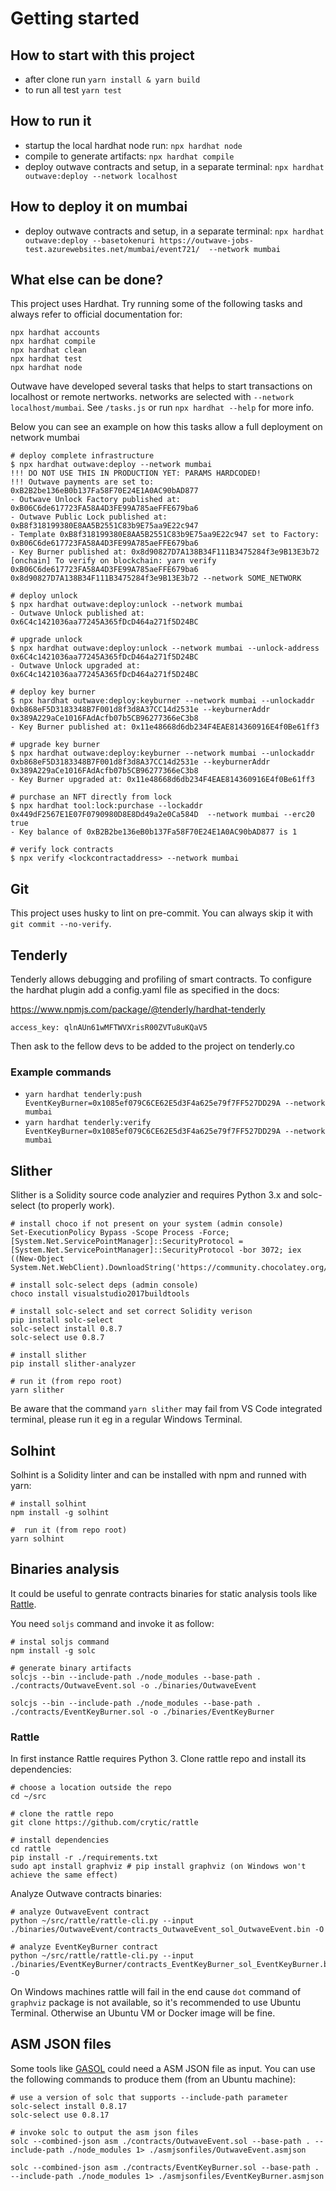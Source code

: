 # Getting started

## How to start with this project

- after clone run `yarn install & yarn build`
- to run all test `yarn test`

## How to run it

- startup the local hardhat node run: `npx hardhat node`
- compile to generate artifacts: `npx hardhat compile`
- deploy outwave contracts and setup, in a separate terminal: `npx hardhat outwave:deploy --network localhost`

## How to deploy it on mumbai

- deploy outwave contracts and setup, in a separate terminal: `npx hardhat outwave:deploy --basetokenuri https://outwave-jobs-test.azurewebsites.net/mumbai/event721/  --network mumbai`

## What else can be done?

This project uses Hardhat.
Try running some of the following tasks and always refer to official documentation for:

```shell
npx hardhat accounts
npx hardhat compile
npx hardhat clean
npx hardhat test
npx hardhat node

```

Outwave have developed several tasks that helps to start transactions on localhost or remote nertworks. networks are selected with `--network localhost/mumbai`.  See `/tasks.js` or run `npx hardhat --help` for more info.

Below you can see an example on how this tasks allow a full deployment on network mumbai

```shell
# deploy complete infrastructure
$ npx hardhat outwave:deploy --network mumbai
!!! DO NOT USE THIS IN PRODUCTION YET: PARAMS HARDCODED!
!!! Outwave payments are set to: 0xB2B2be136eB0b137Fa58F70E24E1A0AC90bAD877
- Outwave Unlock Factory published at: 0xB06C6de617723FA58A4D3FE99A785aeFFE679ba6
- Outwave Public Lock published at: 0xB8f318199380E8AA5B2551C83b9E75aa9E22c947
- Template 0xB8f318199380E8AA5B2551C83b9E75aa9E22c947 set to Factory: 0xB06C6de617723FA58A4D3FE99A785aeFFE679ba6
- Key Burner published at: 0x8d90827D7A138B34F111B3475284f3e9B13E3b72
[onchain] To verify on blockchain: yarn verify 0xB06C6de617723FA58A4D3FE99A785aeFFE679ba6 0x8d90827D7A138B34F111B3475284f3e9B13E3b72 --network SOME_NETWORK

# deploy unlock
$ npx hardhat outwave:deploy:unlock --network mumbai
- Outwave Unlock published at: 0x6C4c1421036aa77245A365fDcD464a271f5D24BC

# upgrade unlock
$ npx hardhat outwave:deploy:unlock --network mumbai --unlock-address 0x6C4c1421036aa77245A365fDcD464a271f5D24BC
- Outwave Unlock upgraded at: 0x6C4c1421036aa77245A365fDcD464a271f5D24BC

# deploy key burner
$ npx hardhat outwave:deploy:keyburner --network mumbai --unlockaddr 0xb868eF5D3183348B7F001d8f3d8A37CC14d2531e --keyburnerAddr 0x389A229aCe1016FAdAcfb07b5CB96277366eC3b8
- Key Burner published at: 0x11e48668d6db234F4EAE814360916E4f0Be61ff3

# upgrade key burner
$ npx hardhat outwave:deploy:keyburner --network mumbai --unlockaddr 0xb868eF5D3183348B7F001d8f3d8A37CC14d2531e --keyburnerAddr 0x389A229aCe1016FAdAcfb07b5CB96277366eC3b8
- Key Burner upgraded at: 0x11e48668d6db234F4EAE814360916E4f0Be61ff3

# purchase an NFT directly from lock
$ npx hardhat tool:lock:purchase --lockaddr 0x449dF2567E1E07F0790980D8E8Dd49a2e0Ca584D  --network mumbai --erc20 true
- Key balance of 0xB2B2be136eB0b137Fa58F70E24E1A0AC90bAD877 is 1

# verify lock contracts
$ npx verify <lockcontractaddress> --network mumbai  

```

## Git

This project uses husky to lint on pre-commit. You can always skip it with `git commit --no-verify`. 

## Tenderly

Tenderly allows debugging and profiling of smart contracts. To configure the hardhat plugin add a config.yaml file as specified in the docs:

https://www.npmjs.com/package/@tenderly/hardhat-tenderly

`access_key: qlnAUn61wMFTWVXrisR00ZVTu8uKQaV5`

Then ask to the fellow devs to be added to the project on tenderly.co

### Example commands

- `yarn hardhat tenderly:push EventKeyBurner=0x1085ef079C6CE62E5d3F4a625e79f7FF527DD29A --network mumbai`
- `yarn hardhat tenderly:verify EventKeyBurner=0x1085ef079C6CE62E5d3F4a625e79f7FF527DD29A --network mumbai`

## Slither

Slither is a Solidity source code analyzier and requires Python 3.x and solc-select (to properly work).

```shell
# install choco if not present on your system (admin console)
Set-ExecutionPolicy Bypass -Scope Process -Force; [System.Net.ServicePointManager]::SecurityProtocol = [System.Net.ServicePointManager]::SecurityProtocol -bor 3072; iex ((New-Object System.Net.WebClient).DownloadString('https://community.chocolatey.org/install.ps1'))

# install solc-select deps (admin console)
choco install visualstudio2017buildtools

# install solc-select and set correct Solidity verison
pip install solc-select
solc-select install 0.8.7
solc-select use 0.8.7

# install slither
pip install slither-analyzer

# run it (from repo root)
yarn slither
```

Be aware that the command `yarn slither` may fail from VS Code integrated terminal, please run it eg in a regular Windows Terminal.

## Solhint

Solhint is a Solidity linter and can be installed with npm and runned with yarn:

```shell
# install solhint
npm install -g solhint

#  run it (from repo root)
yarn solhint
```

## Binaries analysis

It could be useful to genrate contracts binaries for static analysis tools like [Rattle](https://github.com/crytic/rattle).

You need `soljs` command and invoke it as follow:

```shell
# instal soljs command
npm install -g solc

# generate binary artifacts
solcjs --bin --include-path ./node_modules --base-path . ./contracts/OutwaveEvent.sol -o ./binaries/OutwaveEvent

solcjs --bin --include-path ./node_modules --base-path . ./contracts/EventKeyBurner.sol -o ./binaries/EventKeyBurner
```

### Rattle

In first instance Rattle requires Python 3. Clone rattle repo and install its dependencies:

```shell
# choose a location outside the repo
cd ~/src

# clone the rattle repo
git clone https://github.com/crytic/rattle

# install dependencies
cd rattle
pip install -r ./requirements.txt
sudo apt install graphviz # pip install graphviz (on Windows won't achieve the same effect)
```

Analyze Outwave contracts binaries:

```shell
# analyze OutwaveEvent contract
python ~/src/rattle/rattle-cli.py --input ./binaries/OutwaveEvent/contracts_OutwaveEvent_sol_OutwaveEvent.bin -O

# analyze EventKeyBurner contract
python ~/src/rattle/rattle-cli.py --input ./binaries/EventKeyBurner/contracts_EventKeyBurner_sol_EventKeyBurner.bin -O
```

On Windows machines rattle will fail in the end cause `dot` command of `graphviz` package is not available, so it's recommended to use Ubuntu Terminal.
Otherwise an Ubuntu VM or Docker image will be fine.

## ASM JSON files

Some tools like [GASOL](https://github.com/costa-group/gasol-optimizer) could need a ASM JSON file as input. You can use the following commands to produce them (from an Ubuntu machine):

```shell
# use a version of solc that supports --include-path parameter
solc-select install 0.8.17
solc-select use 0.8.17

# invoke solc to output the asm json files
solc --combined-json asm ./contracts/OutwaveEvent.sol --base-path . --include-path ./node_modules 1> ./asmjsonfiles/OutwaveEvent.asmjson

solc --combined-json asm ./contracts/EventKeyBurner.sol --base-path . --include-path ./node_modules 1> ./asmjsonfiles/EventKeyBurner.asmjson
```
